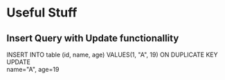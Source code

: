 # Useful Stuff

## Insert Query with Update functionallity

INSERT INTO table (id, name, age) VALUES(1, "A", 19) ON DUPLICATE KEY UPDATE    
name="A", age=19

